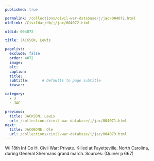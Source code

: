 ```yaml
---
published: true

permalink: /collections/civil-war-database/j/jac/004072.html
oldlink: /CivilWar/db/j/jac/004072.html

oldid: 004072

title: JACKSON, Lewis

pagelist:
  exclude: false
  order: 4072
  image: 
  alt:
  caption:
  title:
  subtitle:      # Defaults to page subtitle
  teaser:

category: 
  - J 
  - JAC

previous:
  title: JACKSON, Lewis
  url: /collections/civil-war-database/j/jac/004071.html  
next:
  title: JACOBONE, Ole
  url: /collections/civil-war-database/j/jac/004073.html   
---
```

WI 18th Inf Co H. Civil War: Private. Killed at Fayetteville, North Carolina, during General Sherman&#146;s grand march. Sources: (Quiner p 667)